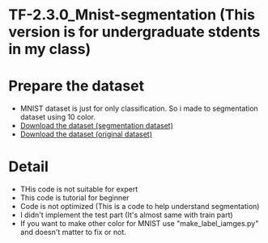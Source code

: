 # TF-2.3.0_Mnist-segmentation (This version is for undergraduate stdents in my class)

# Prepare the dataset
* MNIST dataset is just for only classification. So i made to segmentation dataset using 10 color.
* [Download the dataset (segmentation dataset)](https://drive.google.com/file/d/1XphUCiGZMZF-Cho5hxoOxyJMueq_50TI/view?usp=sharing)
* [Download the dataset (original dataset)](https://drive.google.com/file/d/1HxigK8sClUycOWs3Oz8yUJfvoh5JAnRL/view?usp=sharing)

# Detail
* THis code is not suitable for expert
* This code is tutorial for beginner
* Code is not optimized (This is a code to help understand segmentation)
* I didn't implement the test part (It's almost same with train part)
* If you want to make other color for MNIST use "make_label_iamges.py" and doesn't matter to fix or not.
